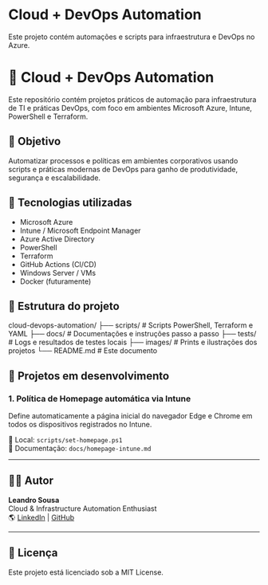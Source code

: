 # Cloud + DevOps Automation

Este projeto contém automações e scripts para infraestrutura e DevOps no Azure.

# 🚀 Cloud + DevOps Automation

Este repositório contém projetos práticos de automação para infraestrutura de TI e práticas DevOps, com foco em ambientes Microsoft Azure, Intune, PowerShell e Terraform.

## 🔧 Objetivo

Automatizar processos e políticas em ambientes corporativos usando scripts e práticas modernas de DevOps para ganho de produtividade, segurança e escalabilidade.

## 🧠 Tecnologias utilizadas

- Microsoft Azure
- Intune / Microsoft Endpoint Manager
- Azure Active Directory
- PowerShell
- Terraform
- GitHub Actions (CI/CD)
- Windows Server / VMs
- Docker (futuramente)

## 📁 Estrutura do projeto

cloud-devops-automation/
├── scripts/ # Scripts PowerShell, Terraform e YAML
├── docs/ # Documentações e instruções passo a passo
├── tests/ # Logs e resultados de testes locais
├── images/ # Prints e ilustrações dos projetos
└── README.md # Este documento

## 📌 Projetos em desenvolvimento

### 1. Política de Homepage automática via Intune

Define automaticamente a página inicial do navegador Edge e Chrome em todos os dispositivos registrados no Intune.

📂 Local: `scripts/set-homepage.ps1`  
📖 Documentação: `docs/homepage-intune.md`

---

## 👨‍💻 Autor

**Leandro Sousa**  
Cloud & Infrastructure Automation Enthusiast  
🌎 [LinkedIn](https://www.linkedin.com/in/leandrosousajesus/) | [GitHub](https://github.com/lehsousa)

---

## 🪪 Licença

Este projeto está licenciado sob a MIT License.
